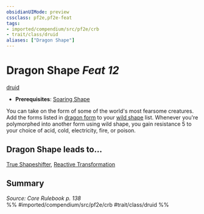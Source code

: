 ```yaml
---
obsidianUIMode: preview
cssclass: pf2e,pf2e-feat
tags:
- imported/compendium/src/pf2e/crb
- trait/class/druid
aliases: ["Dragon Shape"]
---
```

# Dragon Shape  *Feat 12*  
[druid](rules/traits/druid.md)  

- **Prerequisites**: [Soaring Shape](soaring-shape.md)

You can take on the form of some of the world's most fearsome creatures. Add the forms listed in [dragon form](../spells/dragon-form.md) to your [wild shape](../spells/wild-shape.md) list. Whenever you're polymorphed into another form using wild shape, you gain resistance 5 to your choice of acid, cold, electricity, fire, or poison.

## Dragon Shape leads to...

[True Shapeshifter](true-shapeshifter.md), [Reactive Transformation](reactive-transformation-apg.md)

## Summary

*Source: Core Rulebook p. 138*  
%% #imported/compendium/src/pf2e/crb #trait/class/druid %%